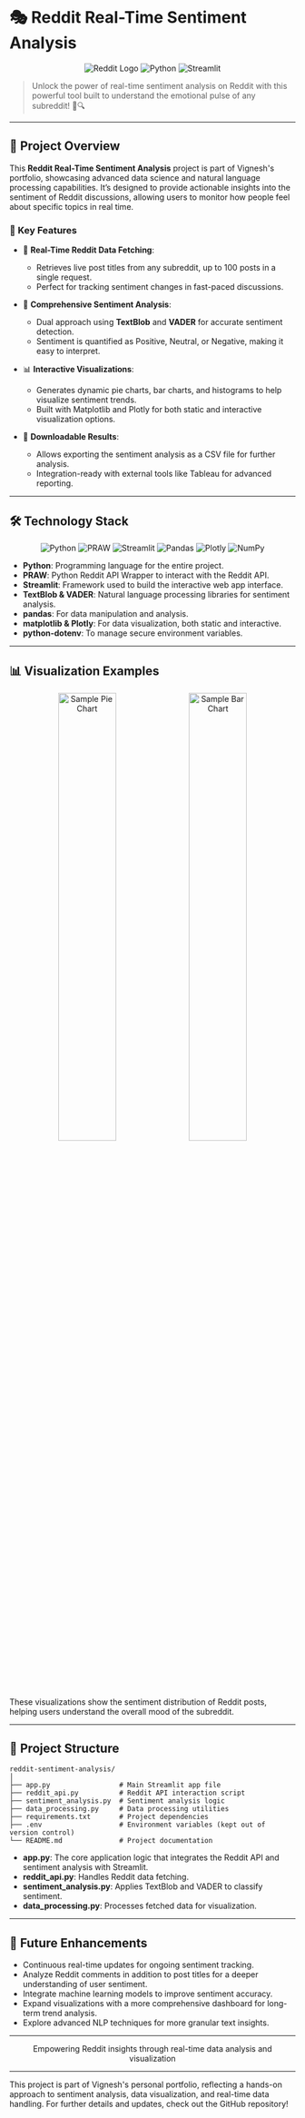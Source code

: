 
# 🎭 Reddit Real-Time Sentiment Analysis

<div align="center">

![Reddit Logo](https://img.shields.io/badge/Reddit-FF4500?style=for-the-badge&logo=reddit&logoColor=white)
![Python](https://img.shields.io/badge/python-3670A0?style=for-the-badge&logo=python&logoColor=ffdd54)
![Streamlit](https://img.shields.io/badge/Streamlit-FF4B4B?style=for-the-badge&logo=Streamlit&logoColor=white)

</div>

> Unlock the power of real-time sentiment analysis on Reddit with this powerful tool built to understand the emotional pulse of any subreddit! 🚀🔍

---

## 🌟 Project Overview

This **Reddit Real-Time Sentiment Analysis** project is part of Vignesh's portfolio, showcasing advanced data science and natural language processing capabilities. It’s designed to provide actionable insights into the sentiment of Reddit discussions, allowing users to monitor how people feel about specific topics in real time.

### 🎨 Key Features

- 🔄 **Real-Time Reddit Data Fetching**: 
  - Retrieves live post titles from any subreddit, up to 100 posts in a single request.
  - Perfect for tracking sentiment changes in fast-paced discussions.

- 🧠 **Comprehensive Sentiment Analysis**:
  - Dual approach using **TextBlob** and **VADER** for accurate sentiment detection.
  - Sentiment is quantified as Positive, Neutral, or Negative, making it easy to interpret.

- 📊 **Interactive Visualizations**:
  - Generates dynamic pie charts, bar charts, and histograms to help visualize sentiment trends.
  - Built with Matplotlib and Plotly for both static and interactive visualization options.

- 💾 **Downloadable Results**:
  - Allows exporting the sentiment analysis as a CSV file for further analysis.
  - Integration-ready with external tools like Tableau for advanced reporting.

---

## 🛠️ Technology Stack

<div align="center">

![Python](https://img.shields.io/badge/python-3670A0?style=for-the-badge&logo=python&logoColor=ffdd54)
![PRAW](https://img.shields.io/badge/PRAW-FF4500?style=for-the-badge&logo=reddit&logoColor=white)
![Streamlit](https://img.shields.io/badge/Streamlit-FF4B4B?style=for-the-badge&logo=Streamlit&logoColor=white)
![Pandas](https://img.shields.io/badge/pandas-%23150458.svg?style=for-the-badge&logo=pandas&logoColor=white)
![Plotly](https://img.shields.io/badge/Plotly-%233F4F75.svg?style=for-the-badge&logo=plotly&logoColor=white)
![NumPy](https://img.shields.io/badge/numpy-%23013243.svg?style=for-the-badge&logo=numpy&logoColor=white)

</div>

- **Python**: Programming language for the entire project.
- **PRAW**: Python Reddit API Wrapper to interact with the Reddit API.
- **Streamlit**: Framework used to build the interactive web app interface.
- **TextBlob & VADER**: Natural language processing libraries for sentiment analysis.
- **pandas**: For data manipulation and analysis.
- **matplotlib & Plotly**: For data visualization, both static and interactive.
- **python-dotenv**: To manage secure environment variables.

---

## 📊 Visualization Examples

<div align="center">
<img src="path_to_sample_pie_chart.png" alt="Sample Pie Chart" width="45%">
<img src="path_to_sample_bar_chart.png" alt="Sample Bar Chart" width="45%">
</div>

These visualizations show the sentiment distribution of Reddit posts, helping users understand the overall mood of the subreddit.

---

## 📁 Project Structure

```
reddit-sentiment-analysis/
│
├── app.py                 # Main Streamlit app file
├── reddit_api.py          # Reddit API interaction script
├── sentiment_analysis.py  # Sentiment analysis logic
├── data_processing.py     # Data processing utilities
├── requirements.txt       # Project dependencies
├── .env                   # Environment variables (kept out of version control)
└── README.md              # Project documentation
```

- **app.py**: The core application logic that integrates the Reddit API and sentiment analysis with Streamlit.
- **reddit_api.py**: Handles Reddit data fetching.
- **sentiment_analysis.py**: Applies TextBlob and VADER to classify sentiment.
- **data_processing.py**: Processes fetched data for visualization.

---

## 🔮 Future Enhancements

- Continuous real-time updates for ongoing sentiment tracking.
- Analyze Reddit comments in addition to post titles for a deeper understanding of user sentiment.
- Integrate machine learning models to improve sentiment accuracy.
- Expand visualizations with a more comprehensive dashboard for long-term trend analysis.
- Explore advanced NLP techniques for more granular text insights.

---

<div align="center">
Empowering Reddit insights through real-time data analysis and visualization
</div>

---

This project is part of Vignesh's personal portfolio, reflecting a hands-on approach to sentiment analysis, data visualization, and real-time data handling. For further details and updates, check out the GitHub repository!
